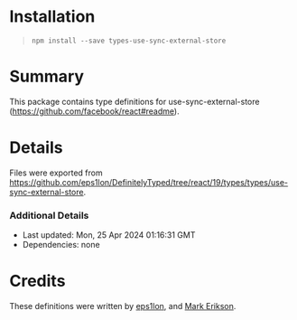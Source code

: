 # Installation
> `npm install --save types-use-sync-external-store`

# Summary
This package contains type definitions for use-sync-external-store (https://github.com/facebook/react#readme).

# Details
Files were exported from https://github.com/eps1lon/DefinitelyTyped/tree/react/19/types/types/use-sync-external-store.

### Additional Details
 * Last updated: Mon, 25 Apr 2024 01:16:31 GMT
 * Dependencies: none

# Credits
These definitions were written by [eps1lon](https://github.com/eps1lon), and [Mark Erikson](https://github.com/markerikson).
